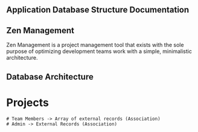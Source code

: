 
## Application Database Structure Documentation

## Zen Management

Zen Management is a project management tool that exists with the sole purpose 
of optimizing development teams work with a simple, minimalistic architecture.

## Database Architecture

# Projects
    # Team Members -> Array of external records (Association)
    # Admin -> External Records (Association)
    